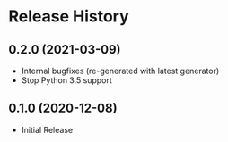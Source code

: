 # Release History

## 0.2.0 (2021-03-09)

* Internal bugfixes (re-generated with latest generator)
* Stop Python 3.5 support

## 0.1.0 (2020-12-08)

* Initial Release
